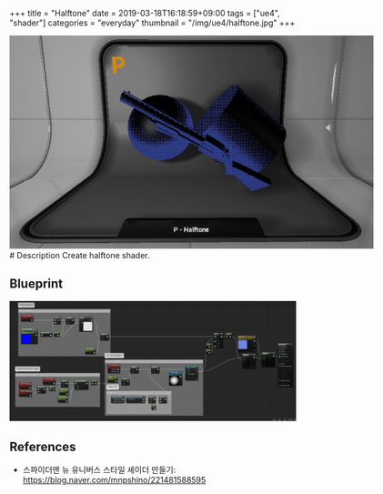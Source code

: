 +++
title = "Halftone"
date = 2019-03-18T16:18:59+09:00
tags = ["ue4", "shader"]
categories = "everyday"
thumbnail = "/img/ue4/halftone.jpg"
+++

<div class="image">
<img src="/img/ue4/halftone.jpg" style="max-width: 640px;">
</div>

<div class="description">
# Description
Create halftone shader.

## Blueprint
<img src="/img/ue4/BP_halftone.jpg">

## References
- 스파이더맨 뉴 유니버스 스타일 셰이더 만들기: https://blog.naver.com/mnpshino/221481588595